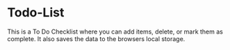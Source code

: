 # Todo-List
This is a To Do Checklist where you can add items, delete, or mark them as complete.
It also saves the data to the browsers local storage.
